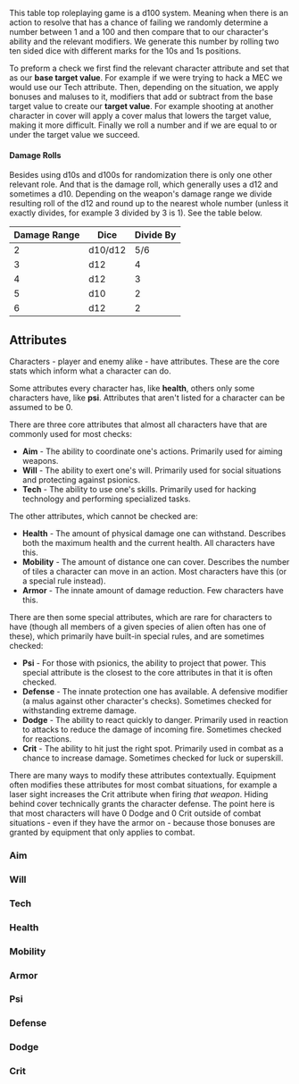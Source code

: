 
This table top roleplaying game is a d100 system. Meaning when there is an action to resolve that has a chance of failing we randomly determine a number between 1 and a 100 and then compare that to our character's ability and the relevant modifiers. We generate this number by rolling two ten sided dice with different marks for the 10s and 1s positions.

To preform a check we first find the relevant character attribute and set that as our **base target value**. For example if we were trying to hack a MEC we would use our Tech attribute. Then, depending on the situation, we apply bonuses and maluses to it, modifiers that add or subtract from the base target value to create our **target value**. For example shooting at another character in cover will apply a cover malus that lowers the target value, making it more difficult. Finally we roll a number and if we are equal to or under the target value we succeed.

#### Damage Rolls

Besides using d10s and d100s for randomization there is only one other relevant role. And that is the damage roll, which generally uses a d12 and sometimes a d10. Depending on the weapon's damage range we divide resulting roll of the d12 and round up to the nearest whole number (unless it exactly divides, for example 3 divided by 3 is 1). See the table below.

|Damage Range|Dice|Divide By|
|---|---|---|
|2|d10/d12|5/6|
|3|d12|4|
|4|d12|3|
|5|d10|2|
|6|d12|2|

## Attributes

Characters - player and enemy alike - have attributes. These are the core stats which inform what a character can do.

Some attributes every character has, like **health**, others only some characters have, like **psi**. Attributes that aren't listed for a character can be assumed to be 0.

There are three core attributes that almost all characters have that are commonly used for most checks:

* **Aim** - The ability to coordinate one's actions. Primarily used for aiming weapons.
* **Will** - The ability to exert one's will. Primarily used for social situations and protecting against psionics.
* **Tech** - The ability to use one's skills. Primarily used for hacking technology and performing specialized tasks.

The other attributes, which cannot be checked are:

* **Health** - The amount of physical damage one can withstand. Describes both the maximum health and the current health. All characters have this.
* **Mobility** - The amount of distance one can cover. Describes the number of tiles a character can move in an action. Most characters have this (or a special rule instead).
* **Armor** - The innate amount of damage reduction. Few characters have this.

There are then some special attributes, which are rare for characters to have (though all members of a given species of alien often has one of these), which primarily have built-in special rules, and are sometimes checked:

* **Psi** - For those with psionics, the ability to project that power. This special attribute is the closest to the core attributes in that it is often checked.
* **Defense** - The innate protection one has available. A defensive modifier (a malus against other character's checks). Sometimes checked for withstanding extreme damage.
* **Dodge** - The ability to react quickly to danger. Primarily used in reaction to attacks to reduce the damage of incoming fire. Sometimes checked for reactions.
* **Crit** - The ability to hit just the right spot. Primarily used in combat as a chance to increase damage. Sometimes checked for luck or superskill.

There are many ways to modify these attributes contextually. Equipment often modifies these attributes for most combat situations, for example a laser sight increases the Crit attribute when firing *that weapon*. Hiding behind cover technically grants the character defense. The point here is that most characters will have 0 Dodge and 0 Crit outside of combat situations - even if they have the armor on - because those bonuses are granted by equipment that only applies to combat.

### Aim

### Will

### Tech

### Health

### Mobility

### Armor

### Psi

### Defense

### Dodge

### Crit


